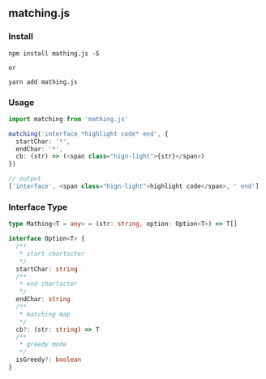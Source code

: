 ## matching.js

### Install

```node
npm install mathing.js -S

or

yarn add mathing.js
```

### Usage

```typescript
import matching from 'mathing.js'

matching('interface *highlight code* end', {
  startChar: '*',
  endChar: '*',
  cb: (str) => (<span class="hign-light">{str}</span>)
})

// output
['interface', <span class="hign-light">highlight code</span>, ' end']
```

### Interface Type

```typescript
type Mathing<T = any> = (str: string, option: Option<T>) => T[]

interface Option<T> {
  /**
   * start chartacter
   */
  startChar: string
  /**
   * end chartacter
   */
  endChar: string
  /**
   * matching map
   */
  cb?: (str: string) => T
  /**
   * greedy mode
   */
  isGreedy?: boolean
}
```